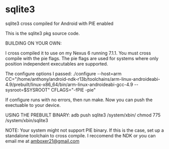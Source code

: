 # sqlite3
sqlite3 cross compiled for Android with PIE enabled
 
This is the sqlite3 pkg source code. 

BUILDING ON YOUR OWN:

I cross compiled it to use on my Nexus 6 running 7.1.1. You must cross compile with the pie flags. The pie flags are used for systems where only position independent executables are supported.

The configure options I passed:
./configure --host=arm CC="/home/anthony/android-ndk-r13b/toolchains/arm-linux-androideabi-4.9/prebuilt/linux-x86_64/bin/arm-linux-androideabi-gcc-4.9 --sysroot=$SYSROOT" CFLAGS="-fPIE -pie"

If configure runs with no errors, then run make. Now you can push the exectuable to your device.

USING THE PREBUILT BINARY:
adb push sqlite3 /system/xbin/
chmod 775 /system/xbin/sqlite3

NOTE: Your system might not support PIE binary. If this is the case, set up a standalone toolchain to cross compile. I reccomend the NDK or you can email me at amboxer21@gmail.com
